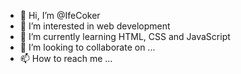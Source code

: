 - 👋 Hi, I’m @IfeCoker
- 👀 I’m interested in web development
- 🌱 I’m currently learning HTML, CSS and JavaScript
- 💞️ I’m looking to collaborate on ...
- 📫 How to reach me ...

<!---
IfeCoker/IfeCoker is a ✨ special ✨ repository because its `README.md` (this file) appears on your GitHub profile.
You can click the Preview link to take a look at your changes.
--->
